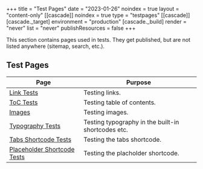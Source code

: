 +++
title   = "Test Pages"
date    = "2023-01-26"
noindex = true
layout  = "content-only"
[[cascade]]
    noindex = true
    type    = "testpages"
[[cascade]]
    [cascade._target]
        environment = "production"
    [cascade._build]
        render           = "never"
        list             = "never"
        publishResources = false
+++

This section contains pages used in tests. They get published, but are not listed anywhere (sitemap, search, etc.).

## Test Pages

| Page |Purpose |
| ------------- | ------------- |
| [Link Tests](links/)  | Testing links.  |
| [ToC Tests](toc/)  | Testing table of contents.  |
| [Images](images/)  | Testing images.  |
| [Typography Tests](typography/)  | Testing typography in the built-in shortcodes etc.  |
| [Tabs Shortcode Tests](tabs-page-1/)  | Testing the tabs shortcode.  |
| [Placeholder Shortcode Tests](placeholder/)  | Testing the placholder shortcode.  |



